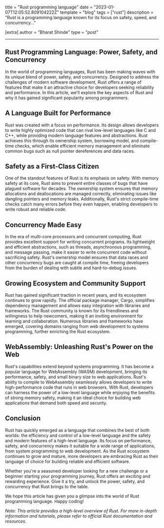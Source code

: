 title = "Rust programming language"
date = "2023-01-07T12:05:52.809104222Z"
template = "blog"
tags = ["rust"]
description = "Rust is a programming language known for its focus on safety, speed, and concurrency..."

[extra]
author = "Bharat Shinde"
type = "post"

---

## Rust Programming Language: Power, Safety, and Concurrency

In the world of programming languages, Rust has been making waves with its unique blend of power, safety, and concurrency. Designed to address the challenges of modern software development, Rust offers a range of features that make it an attractive choice for developers seeking reliability and performance. In this article, we'll explore the key aspects of Rust and why it has gained significant popularity among programmers.

## A Language Built for Performance

Rust was created with a focus on performance. Its design allows developers to write highly optimized code that can rival low-level languages like C and C++, while providing modern language features and abstractions. Rust achieves this through its ownership system, borrowing model, and compile-time checks, which enable efficient memory management and eliminate common bugs such as null pointer dereferences and data races.

## Safety as a First-Class Citizen

One of the standout features of Rust is its emphasis on safety. With memory safety at its core, Rust aims to prevent entire classes of bugs that have plagued software for decades. The ownership system ensures that memory allocations and deallocations are managed correctly, eliminating issues like dangling pointers and memory leaks. Additionally, Rust's strict compile-time checks catch many errors before they even happen, enabling developers to write robust and reliable code.

## Concurrency Made Easy

In the era of multi-core processors and concurrent computing, Rust provides excellent support for writing concurrent programs. Its lightweight and efficient abstractions, such as threads, asynchronous programming, and message passing, make it easier to write concurrent code without sacrificing safety. Rust's ownership model ensures that data races and other concurrency bugs are caught at compile time, freeing developers from the burden of dealing with subtle and hard-to-debug issues.

## Growing Ecosystem and Community Support

Rust has gained significant traction in recent years, and its ecosystem continues to grow rapidly. The official package manager, Cargo, simplifies dependency management and allows easy integration with libraries and frameworks. The Rust community is known for its friendliness and willingness to help newcomers, making it an inviting environment for learning and collaboration. Numerous libraries and frameworks have emerged, covering domains ranging from web development to systems programming, further enriching the Rust ecosystem.

## WebAssembly: Unleashing Rust's Power on the Web

Rust's capabilities extend beyond systems programming. It has become a popular language for WebAssembly (WASM) development, bringing its performance, safety, and small binary size to web applications. Rust's ability to compile to WebAssembly seamlessly allows developers to write high-performance code that runs in web browsers. With Rust, developers can harness the power of a low-level language while enjoying the benefits of strong memory safety, making it an ideal choice for building web applications that demand both speed and security.

## Conclusion

Rust has quickly emerged as a language that combines the best of both worlds: the efficiency and control of a low-level language and the safety and modern features of a high-level language. Its focus on performance, safety, and concurrency makes it suitable for a wide range of applications, from system programming to web development. As the Rust ecosystem continues to grow and mature, more developers are embracing Rust as their language of choice for building reliable and efficient software.

Whether you're a seasoned developer looking for a new challenge or a beginner starting your programming journey, Rust offers an exciting and rewarding experience. Give it a try, and unlock the power, safety, and concurrency that Rust brings to the table.

We hope this article has given you a glimpse into the world of Rust programming language. Happy coding!

*Note: This article provides a high-level overview of Rust. For more in-depth information and tutorials, please refer to official Rust documentation and resources.*


<!-- Ideally, for SEO there should be an image after the first paragraph or two

## Rust programming language -->
